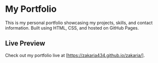# My Portfolio

This is my personal portfolio showcasing my projects, skills, and contact information. Built using HTML, CSS, and hosted on GitHub Pages.

## Live Preview
Check out my portfolio live at [https://zakaria434.github.io/zakaria/].
